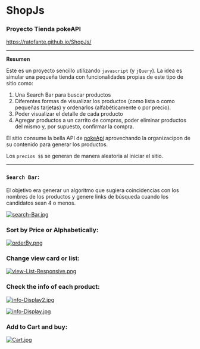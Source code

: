 # ShopJs

### Proyecto Tienda pokeAPI

https://ratofante.github.io/ShopJs/

_____________

**Resumen**

Este es un proyecto sencillo utilizando `javascript` (y `jQuery`). La idea es simular una pequeña tienda con funcionalidades propias de este tipo de sitio como:

1. Una Search Bar para buscar productos
2. Diferentes formas de visualizar los productos (como lista o como pequeñas tarjetas) y ordenarlos (alfabéticamente o por precio).
3. Poder visualizar el detalle de cada producto
4. Agregar productos a un carrito de compras, poder eliminar productos del mismo y, por supuesto, confirmar la compra. 

El sitio consume la bella API de [pokeApi](https://pokeapi.co/) aprovechando la organizacipon de su contenido para generar los productos. 

Los `precios $$` se generan de manera aleatoria al iniciar el sitio. 

_____________

### `Search Bar`:

El objetivo era generar un algoritmo que sugiera coincidencias con los nombres de los productos y genere links de búsqueda cuando los candidatos sean 4 o menos.

[![search-Bar.jpg](https://i.postimg.cc/Zqm6PRnn/search-Bar.jpg)](https://postimg.cc/5XPHbfwW)


### Sort by Price or Alphabetically: 

[![orderBy.png](https://i.postimg.cc/SNw6sVpW/orderBy.png)](https://postimg.cc/ZCxBs8nR)

### Change view card or list:

[![view-List-Responsive.png](https://i.postimg.cc/wBkLwpRV/view-List-Responsive.png)](https://postimg.cc/hJfXGNrz)

### Check the info of each product:

[![info-Display2.jpg](https://i.postimg.cc/4xVzhtJj/info-Display2.jpg)](https://postimg.cc/PCfLgCvM)

[![info-Display.jpg](https://i.postimg.cc/05XdgPWX/info-Display.jpg)](https://postimg.cc/hhx7TWqV)


### Add to Cart and buy:

[![Cart.jpg](https://i.postimg.cc/GtfkvxTn/Cart.jpg)](https://postimg.cc/ctQgSYcF)

